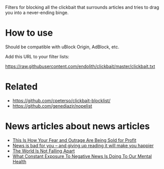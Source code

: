 Filters for blocking all the clickbait that surrounds articles and tries to drag you into a never-ending binge.

# How to use

Should be compatible with uBlock Origin, AdBlock, etc.

Add this URL to your filter lists:

https://raw.githubusercontent.com/endolith/clickbait/master/clickbait.txt

# Related

- https://github.com/cpeterso/clickbait-blocklist/
- https://github.com/genediazjr/nopelist

# News articles about news articles

- [This Is How Your Fear and Outrage Are Being Sold for Profit](https://medium.com/@tobiasrose/the-enemy-in-our-feeds-e86511488de)
- [News is bad for you – and giving up reading it will make you happier](https://www.theguardian.com/media/2013/apr/12/news-is-bad-rolf-dobelli)
- [The World Is Not Falling Apart](http://www.slate.com/articles/news_and_politics/foreigners/2014/12/the_world_is_not_falling_apart_the_trend_lines_reveal_an_increasingly_peaceful.html)
- [What Constant Exposure To Negative News Is Doing To Our Mental Health](http://www.huffingtonpost.com/2015/02/19/violent-media-anxiety_n_6671732.html)
